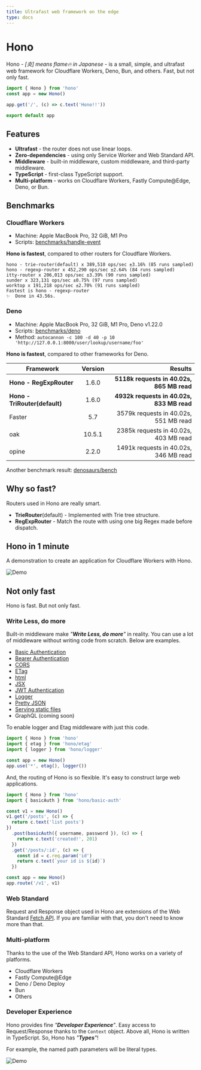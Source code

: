 ```yaml
---
title: Ultrafast web framework on the edge
type: docs
---
```


# Hono

Hono - *\[炎\] means flame🔥 in Japanese* - is a small, simple, and ultrafast web framework for Cloudflare Workers, Deno, Bun, and others. Fast, but not only fast.

```ts
import { Hono } from 'hono'
const app = new Hono()

app.get('/', (c) => c.text('Hono!!'))

export default app
```

## Features

- **Ultrafast** - the router does not use linear loops.
- **Zero-dependencies** - using only Service Worker and Web Standard API.
- **Middleware** - built-in middleware, custom middleware, and third-party middleware.
- **TypeScript** - first-class TypeScript support.
- **Multi-platform** - works on Cloudflare Workers, Fastly Compute@Edge, Deno, or Bun.

## Benchmarks

### Cloudflare Workers

- Machine: Apple MacBook Pro, 32 GiB, M1 Pro
- Scripts: [benchmarks/handle-event](https://github.com/honojs/hono/tree/master/benchmarks/handle-event)

**Hono is fastest**, compared to other routers for Cloudflare Workers.

```plain
hono - trie-router(default) x 389,510 ops/sec ±3.16% (85 runs sampled)
hono - regexp-router x 452,290 ops/sec ±2.64% (84 runs sampled)
itty-router x 206,013 ops/sec ±3.39% (90 runs sampled)
sunder x 323,131 ops/sec ±0.75% (97 runs sampled)
worktop x 191,218 ops/sec ±2.70% (91 runs sampled)
Fastest is hono - regexp-router
✨  Done in 43.56s.
```

### Deno

- Machine: Apple MacBook Pro, 32 GiB, M1 Pro, Deno v1.22.0
- Scripts: [benchmarks/deno](https://github.com/honojs/hono/tree/master/benchmarks/deno)
- Method: `autocannon -c 100 -d 40 -p 10 'http://127.0.0.1:8000/user/lookup/username/foo'`

**Hono is fastest**, compared to other frameworks for Deno.

| Framework                     | Version |                                   Results |
| ----------------------------- | :-----: | ----------------------------------------: |
| **Hono - RegExpRouter**       |  1.6.0  | **5118k requests in 40.02s, 865 MB read** |
| **Hono - TriRouter(default)** |  1.6.0  | **4932k requests in 40.02s, 833 MB read** |
| Faster                        |   5.7   |     3579k requests in 40.02s, 551 MB read |
| oak                           | 10.5.1  |     2385k requests in 40.02s, 403 MB read |
| opine                         |  2.2.0  |     1491k requests in 40.02s, 346 MB read |

Another benchmark result: [denosaurs/bench](https://github.com/denosaurs/bench)

## Why so fast?

Routers used in Hono are really smart.

- **TrieRouter**(default) - Implemented with Trie tree structure.
- **RegExpRouter** - Match the route with using one big Regex made before dispatch.

## Hono in 1 minute

A demonstration to create an application for Cloudflare Workers with Hono.

![Demo](/images/sc.gif)

## Not only fast

Hono is fast. But not only fast.

### Write Less, do more

Built-in middleware make _"**Write Less, do more**"_ in reality. You can use a lot of middleware without writing code from scratch. Below are examples.

- [Basic Authentication](/docs/builtin-middleware/basic-auth/)
- [Bearer Authentication](/docs/builtin-middleware/bearer-auth/)
- [CORS](/docs/builtin-middleware/cors/)
- [ETag](/docs/builtin-middleware/etag/)
- [html](/docs/builtin-middleware/html/)
- [JSX](/docs/builtin-middleware/jsx/)
- [JWT Authentication](/docs/builtin-middleware/jwt/)
- [Logger](/docs/builtin-middleware/logger/)
- [Pretty JSON](/docs/builtin-middleware/pretty-json/)
- [Serving static files](/docs/builtin-middleware/serve-static/)
- GraphQL (coming soon)

To enable logger and Etag middleware with just this code.

```ts
import { Hono } from 'hono'
import { etag } from 'hono/etag'
import { logger } from 'hono/logger'

const app = new Hono()
app.use('*', etag(), logger())
```

And, the routing of Hono is so flexible. It's easy to construct large web applications.

```ts
import { Hono } from 'hono'
import { basicAuth } from 'hono/basic-auth'

const v1 = new Hono()
v1.get('/posts', (c) => {
  return c.text('list posts')
})
  .post(basicAuth({ username, password }), (c) => {
    return c.text('created!', 201)
  })
  .get('/posts/:id', (c) => {
    const id = c.req.param('id')
    return c.text(`your id is ${id}`)
  })

const app = new Hono()
app.route('/v1', v1)
```

### Web Standard

Request and Response object used in Hono are extensions of the Web Standard [Fetch API](https://developer.mozilla.org/ja/docs/Web/API/Fetch_API). If you are familiar with that, you don't need to know more than that.

### Multi-platform

Thanks to the use of the Web Standard API, Hono works on a variety of platforms.

* Cloudflare Workers
* Fastly Compute@Edge
* Deno / Deno Deploy
* Bun
* Others

### Developer Experience

Hono provides fine _"**Developer Experience**"_. Easy access to Request/Response thanks to the `Context` object.
Above all, Hono is written in TypeScript. So, Hono has _"**Types**"_!

For example, the named path parameters will be literal types.

![Demo](https://user-images.githubusercontent.com/10682/154179671-9e491597-6778-44ac-a8e6-4483d7ad5393.png)
